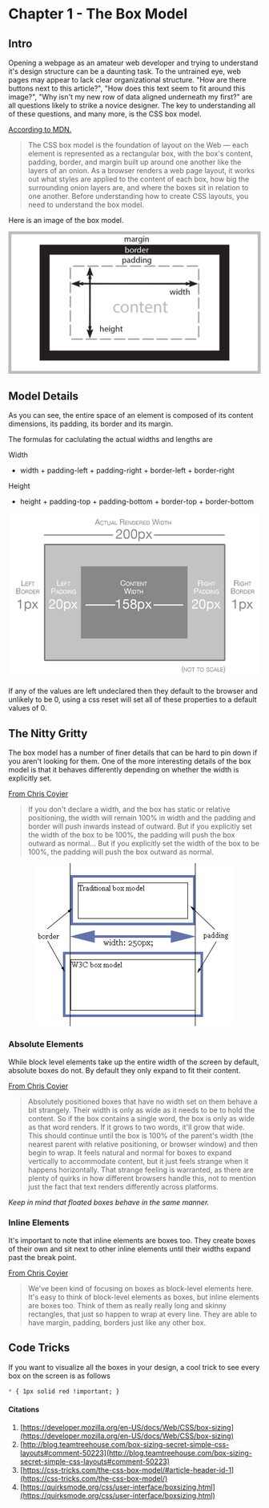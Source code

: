# Chapter 1 - The Box Model

## Intro

Opening a webpage as an amateur web developer and trying to understand it's design structure can
be a daunting task.  To the untrained eye, web pages may appear to lack clear organizational structure.
"How are there buttons next to this article?", "How does this text seem to fit around this image?",
"Why isn't my new row of data aligned underneath my first?" are all questions likely to strike a novice
designer.  The key to understanding all of these questions, and many more, is the CSS box model.

[According to MDN.](https://developer.mozilla.org/en-US/docs/Web/CSS/box-sizing)
>The CSS box model is the foundation of layout on the Web — each element is represented as a rectangular box, with the box's content, padding, border, and margin built up around one another like the layers of an onion. As a browser renders a web page layout, it works out what styles are applied to the content of each box, how big the surrounding onion layers are, and where the boxes sit in relation to one another. Before understanding how to create CSS layouts, you need to understand the box model.

Here is an image of the box model.

<div align="center">
  <a href="https://developer.mozilla.org/en-US/docs/Learn/CSS/Introduction_to_CSS/Box_model">
    <img src="https://raw.githubusercontent.com/ALMaclaine/box-model-book/master/assets/img/wlarrows.png">
  </a>
</div>

## Model Details

As you can see, the entire space of an element is composed of its content dimensions,
its padding, its border and its margin.

The formulas for caclulating the actual widths and lengths are

Width

- width  + padding-left + padding-right + border-left + border-right

Height

- height + padding-top + padding-bottom + border-top + border-bottom

<div align="center">
  <a href="http://blog.teamtreehouse.com/box-sizing-secret-simple-css-layouts#comment-50223">
    <img src="https://raw.githubusercontent.com/ALMaclaine/box-model-book/master/assets/img/box-model.png">
  </a>
</div>

If any of the values are left undeclared then they default to the browser and unlikely to be 0,
using a css reset will set all of these properties to a default values of 0.

## The Nitty Gritty

The box model has a number of finer details that can be hard to pin down if you
aren't looking for them.  One of the more interesting details of the box model
is that it behaves differently depending on whether the width is explicitly set.

[From Chris Coyier](https://css-tricks.com/the-css-box-model/#article-header-id-1)
>If you don't declare a width, and the box has static or relative positioning, the width will remain 100% in width and the padding and border will push inwards instead of outward. But if you explicitly set the width of the box to be 100%, the padding will push the box outward as normal... But if you explicitly set the width of the box to be 100%, the padding will push the box outward as normal.

<div align="center">
  <a href="https://quirksmode.org/css/user-interface/boxsizing.html">
    <img src="https://raw.githubusercontent.com/ALMaclaine/box-model-book/master/assets/img/widths.gif">
  </a>
</div>

### Absolute Elements

While block level elements take up the entire width of the screen by default, absolute boxes do not. By default they only expand to fit their content.

[From Chris Coyier](https://css-tricks.com/the-css-box-model/#article-header-id-2)
>Absolutely positioned boxes that have no width set on them behave a bit strangely. Their width is only as wide as it needs to be to hold the content. So if the box contains a single word, the box is only as wide as that word renders. If it grows to two words, it'll grow that wide. This should continue until the box is 100% of the parent's width (the nearest parent with relative positioning, or browser window) and then begin to wrap. It feels natural and normal for boxes to expand vertically to accommodate content, but it just feels strange when it happens horizontally. That strange feeling is warranted, as there are plenty of quirks in how different browsers handle this, not to mention just the fact that text renders differently across platforms.

*Keep in mind that floated boxes behave in the same manner.*

### Inline Elements

It's important to note that inline elements are boxes too. They create boxes of their own
and sit next to other inline elements until their widths expand past the break point.

[From Chris Coyier](https://css-tricks.com/the-css-box-model/#article-header-id-4)
>We've been kind of focusing on boxes as block-level elements here. It's easy to think of block-level elements as boxes, but inline elements are boxes too. Think of them as really really long and skinny rectangles, that just so happen to wrap at every line. They are able to have margin, padding, borders just like any other box.

## Code Tricks

If you want to visualize all the boxes in your design, a cool trick to see every box on the screen is as follows

```css
* { 1px solid red !important; }
```

#### Citations
1. [https://developer.mozilla.org/en-US/docs/Web/CSS/box-sizing](https://developer.mozilla.org/en-US/docs/Web/CSS/box-sizing)
2. [http://blog.teamtreehouse.com/box-sizing-secret-simple-css-layouts#comment-50223](http://blog.teamtreehouse.com/box-sizing-secret-simple-css-layouts#comment-50223)
3. [https://css-tricks.com/the-css-box-model/#article-header-id-1](https://css-tricks.com/the-css-box-model/)
4. [https://quirksmode.org/css/user-interface/boxsizing.html](https://quirksmode.org/css/user-interface/boxsizing.html)
